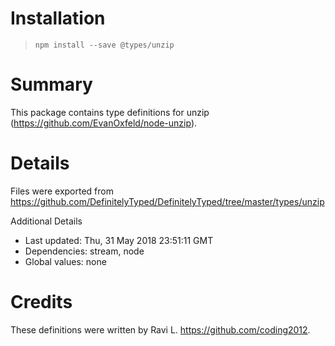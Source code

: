# Installation
> `npm install --save @types/unzip`

# Summary
This package contains type definitions for unzip (https://github.com/EvanOxfeld/node-unzip).

# Details
Files were exported from https://github.com/DefinitelyTyped/DefinitelyTyped/tree/master/types/unzip

Additional Details
 * Last updated: Thu, 31 May 2018 23:51:11 GMT
 * Dependencies: stream, node
 * Global values: none

# Credits
These definitions were written by Ravi L. <https://github.com/coding2012>.
